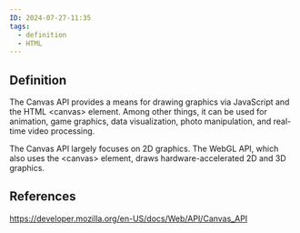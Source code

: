 ```yaml
---
ID: 2024-07-27-11:35
tags:
  - definition
  - HTML
---
```

## Definition

The Canvas API provides a means for drawing graphics via JavaScript and the HTML \<canvas> element. Among other things, it can be used for animation, game graphics, data visualization, photo manipulation, and real-time video processing.

The Canvas API largely focuses on 2D graphics.
The WebGL API, which also uses the \<canvas> element, draws hardware-accelerated 2D and 3D graphics.

## References
https://developer.mozilla.org/en-US/docs/Web/API/Canvas_API